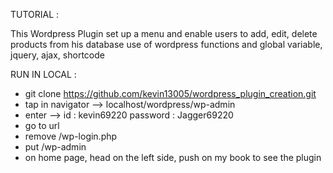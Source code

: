 TUTORIAL :

This Wordpress Plugin set up a menu and enable users to add, edit, delete products from his database
use of wordpress functions and global variable, jquery, ajax, shortcode


RUN IN LOCAL :

- git clone https://github.com/kevin13005/wordpress_plugin_creation.git
- tap in navigator --> localhost/wordpress/wp-admin
- enter --> id : kevin69220   password : Jagger69220
- go to url
- remove /wp-login.php
- put /wp-admin
- on home page, head on the left side, push on my book to see the plugin
